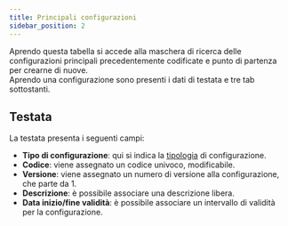 ```yaml
---
title: Principali configurazioni
sidebar_position: 2
---
```


Aprendo questa tabella si accede alla maschera di ricerca delle configurazioni principali precedentemente codificate e punto di partenza per crearne di nuove.        
Aprendo una configurazione sono presenti i dati di testata e tre tab sottostanti. 

## Testata

La testata presenta i seguenti campi:
- **Tipo di configurazione**: qui si indica la [tipologia](/docs/configurations/tables/CPQ/configuration-type) di configurazione. 
- **Codice**: viene assegnato un codice univoco, modificabile.
- **Versione**: viene assegnato un numero di versione alla configurazione, che parte da 1.
- **Descrizione**: è possibile associare una descrizione libera.
- **Data inizio/fine validità**: è possibile associare un intervallo di validità per la configurazione. 